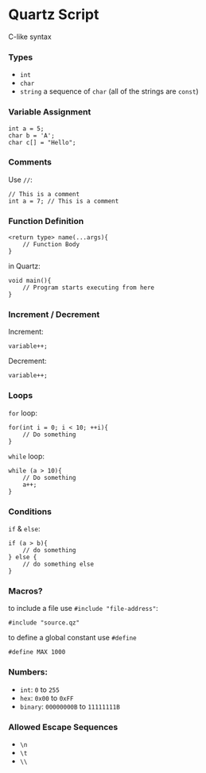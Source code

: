 # Quartz Script
C-like syntax


### Types
- `int`
- `char`
- `string` a sequence of `char` (all of the strings are `const`)


### Variable Assignment
```qz
int a = 5;
char b = 'A';
char c[] = "Hello";
```


### Comments
Use `//`:
```qz
// This is a comment
int a = 7; // This is a comment
```


### Function Definition
```qz
<return type> name(...args){
	// Function Body
}
```

in Quartz:
```qz
void main(){
	// Program starts executing from here
}
```


### Increment / Decrement
Increment:
```qz
variable++;
```

Decrement:
```qz
variable++;
```


### Loops

`for` loop:
```qz
for(int i = 0; i < 10; ++i){
	// Do something
}
```

`while` loop:
```qz
while (a > 10){
	// Do something
	a++;
}
```


### Conditions
`if` & `else`:
```qz
if (a > b){
	// do something
} else {
	// do something else
}
```



### Macros?
to include a file use `#include "file-address"`:
```qz
#include "source.qz"
```


to define a global constant use `#define`
```qz
#define MAX 1000
```




### Numbers:
- `int`: `0` to `255`
- `hex`: `0x00` to `0xFF`
- `binary`: `00000000B` to `11111111B`


### Allowed Escape Sequences
- `\n`
- `\t`
- `\\`

